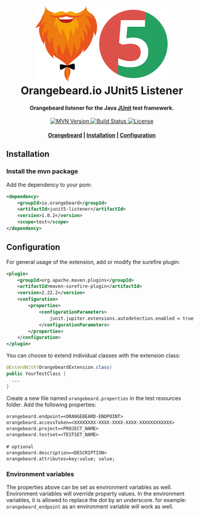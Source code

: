 <h1 align="center">
  <a href="https://github.com/orangebeard-io/junit5-listener">
    <img src="https://raw.githubusercontent.com/orangebeard-io/junit5-listener/master/.github/logo.png" alt="Orangebeard.io JUnit5 Listener" height="200">
  </a>
  <br>Orangebeard.io JUnit5 Listener<br>
</h1>

<h4 align="center">Orangebeard listener for the Java <a href="https://junit.org/junit5/" target="_blank" rel="noopener">JUnit</a> test framework.</h4>

<p align="center">
  <a href="https://repo.maven.apache.org/maven2/io/orangebeard/junit5-listener/">
    <img src="https://img.shields.io/maven-central/v/io.orangebeard/junit5-listener?style=flat-square"
      alt="MVN Version" />
  </a>
  <a href="https://github.com/orangebeard-io/junit5-listener/actions">
    <img src="https://img.shields.io/github/workflow/status/orangebeard-io/junit5-listener/release?style=flat-square"
      alt="Build Status" />
  </a>
  <a href="https://github.com/orangebeard-io/junit5-listener/blob/master/LICENSE.txt">
    <img src="https://img.shields.io/github/license/orangebeard-io/junit5-listener?style=flat-square"
      alt="License" />
  </a>
</p>

<div align="center">
  <h4>
    <a href="https://orangebeard.io">Orangebeard</a> |
    <a href="#installation">Installation</a> |
    <a href="#configuration">Configuration</a>
  </h4>
</div>

## Installation

### Install the mvn package

Add the dependency to your pom:
```xml
<dependency>
    <groupId>io.orangebeard</groupId>
    <artifactId>junit5-listener</artifactId>
    <version>1.0.2</version>
    <scope>test</scope>
</dependency>
```

## Configuration

For general usage of the extension, add or modify the surefire plugin:

```xml
<plugin>
    <groupId>org.apache.maven.plugins</groupId>
    <artifactId>maven-surefire-plugin</artifactId>
    <version>2.22.2</version>
    <configuration>
        <properties>
            <configurationParameters>
                junit.jupiter.extensions.autodetection.enabled = true
            </configurationParameters>
        </properties>
    </configuration>
</plugin>
```

You can choose to extend individual classes with the extension class:

```java
@ExtendWith(OrangebeardExtension.class)
public YourTestClass {
  ...
}
```

Create a new file named `orangebeard.properties` in the test resources folder. Add the following properties:

```properties
orangebeard.endpoint=<ORANGEBEARD-ENDPOINT>
orangebeard.accessToken=<XXXXXXXX-XXXX-XXXX-XXXX-XXXXXXXXXXXX>
orangebeard.project=<PROJECT_NAME>
orangebeard.testset=<TESTSET_NAME>

# optional
orangebeard.description=<DESCRIPTION>
orangebeard.attributes=key:value; value;
```

### Environment variables

The properties above can be set as environment variables as well. Environment variables will override property values. In the environment variables, it is allowed to replace the dot by an underscore.
for example: ```orangebeard_endpoint``` as an environment variable will work as well.
